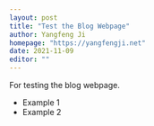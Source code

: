 ```yaml
---
layout: post
title: "Test the Blog Webpage"
author: Yangfeng Ji
homepage: "https://yangfengji.net"
date: 2021-11-09
editor: ""
---
```


For testing the blog webpage. 

- Example 1
- Example 2


<!---
## Section 1

### Section 1.1

#### Section 1.1.1

***

## Section 2
--->
